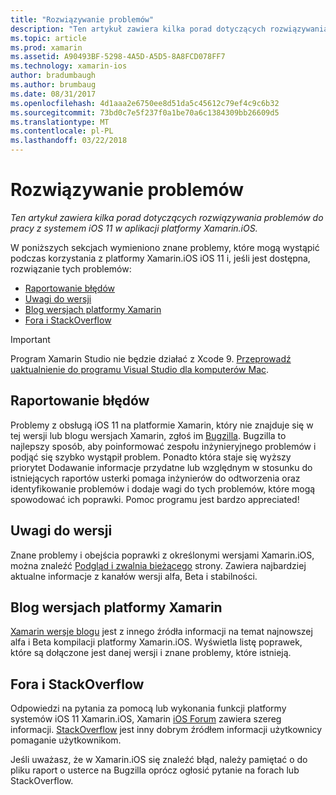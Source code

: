 ```yaml
---
title: "Rozwiązywanie problemów"
description: "Ten artykuł zawiera kilka porad dotyczących rozwiązywania problemów do pracy z systemem iOS 11 w aplikacji platformy Xamarin.iOS."
ms.topic: article
ms.prod: xamarin
ms.assetid: A90493BF-5298-4A5D-A5D5-8A8FCD078FF7
ms.technology: xamarin-ios
author: bradumbaugh
ms.author: brumbaug
ms.date: 08/31/2017
ms.openlocfilehash: 4d1aaa2e6750ee8d51da5c45612c79ef4c9c6b32
ms.sourcegitcommit: 73bd0c7e5f237f0a1be70a6c1384309bb26609d5
ms.translationtype: MT
ms.contentlocale: pl-PL
ms.lasthandoff: 03/22/2018
---
```

# <a name="troubleshooting"></a>Rozwiązywanie problemów

_Ten artykuł zawiera kilka porad dotyczących rozwiązywania problemów do pracy z systemem iOS 11 w aplikacji platformy Xamarin.iOS._

W poniższych sekcjach wymieniono znane problemy, które mogą wystąpić podczas korzystania z platformy Xamarin.iOS iOS 11 i, jeśli jest dostępna, rozwiązanie tych problemów:

- [Raportowanie błędów](#Reporting-Bugs)
- [Uwagi do wersji](#Release-Notes)
- [Blog wersjach platformy Xamarin](#Xamarin-Releases-Blog)
- [Fora i StackOverflow](#Forums-and-StackOverflow)

> [!IMPORTANT]
> Program Xamarin Studio nie będzie działać z Xcode 9.
> [Przeprowadź uaktualnienie do programu Visual Studio dla komputerów Mac](https://www.visualstudio.com/vs/).

<a name="Reporting-Bugs" />

## <a name="reporting-bugs"></a>Raportowanie błędów

Problemy z obsługą iOS 11 na platformie Xamarin, który nie znajduje się w tej wersji lub blogu wersjach Xamarin, zgłoś im [Bugzilla](https://bugzilla.xamarin.com/enter_bug.cgi?product=iOS). Bugzilla to najlepszy sposób, aby poinformować zespołu inżynieryjnego problemów i podjąć się szybko wystąpił problem. Ponadto która staje się wyższy priorytet Dodawanie informacje przydatne lub względnym w stosunku do istniejących raportów usterki pomaga inżynierów do odtworzenia oraz identyfikowanie problemów i dodaje wagi do tych problemów, które mogą spowodować ich poprawki. Pomoc programu jest bardzo appreciated!

<a name="Release-Notes" />

## <a name="release-notes"></a>Uwagi do wersji

Znane problemy i obejścia poprawki z określonymi wersjami Xamarin.iOS, można znaleźć [Podgląd i zwalnia bieżącego](https://developer.xamarin.com/releases/current/) strony. Zawiera najbardziej aktualne informacje z kanałów wersji alfa, Beta i stabilności.

<a name="Xamarin-Releases-Blog" />

## <a name="xamarin-releases-blog"></a>Blog wersjach platformy Xamarin

[Xamarin wersje blogu](https://releases.xamarin.com/) jest z innego źródła informacji na temat najnowszej alfa i Beta kompilacji platformy Xamarin.iOS. Wyświetla listę poprawek, które są dołączone jest danej wersji i znane problemy, które istnieją.

<a name="Forums-and-StackOverflow" />

## <a name="forums-and-stackoverflow"></a>Fora i StackOverflow

Odpowiedzi na pytania za pomocą lub wykonania funkcji platformy systemów iOS 11 Xamarin.iOS, Xamarin [iOS Forum](http://forums.xamarin.com/categories/ios) zawiera szereg informacji. [StackOverflow](http://stackoverflow.com/search?tab=newest&q=xamarin) jest inny dobrym źródłem informacji użytkownicy pomaganie użytkownikom.

Jeśli uważasz, że w Xamarin.iOS się znaleźć błąd, należy pamiętać o do pliku raport o usterce na Bugzilla oprócz ogłosić pytanie na forach lub StackOverflow.
